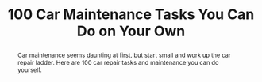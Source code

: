 ---
category: news
title: 100 Car Maintenance Tasks You Can Do on Your Own
abstract: Car maintenance seems daunting at first, but start small and work up the car repair ladder. Here are 100 car repair tasks and maintenance you can do yourself.
publishedDateTime: 2019-02-25T10:00:43Z
sourceUrl: None
type: slideshow

provider:
  name: The Family Handyman
  id: V_BBtKDd1_global
tags:
  - Autos

images: 
  - url: assets/images/2019/3/100-Car-Maintenance-Tasks-You-Can-Do-on-Your-Own-1.jpg
    width: 1200
    height: 1200
    quality: 68
    title: Swap Out Brake Fluid
    attribution: 
    focalRegion:
      x1: 0
      x2: 0
      y1: 0
      y2: 0

---